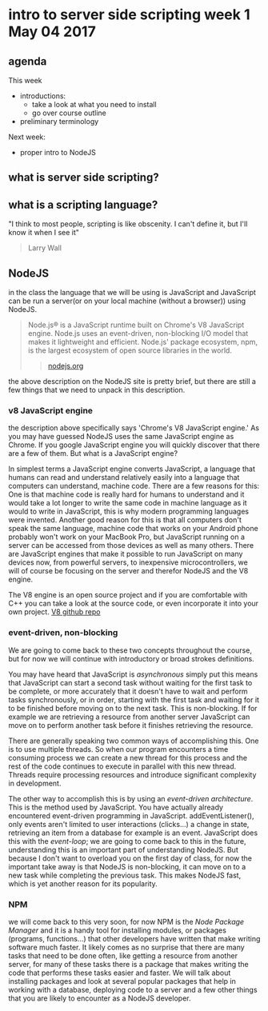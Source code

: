 # intro to server side scripting week 1 May 04 2017

## agenda 
This week  
- introductions:
    - take a look at what you need to install
    - go over course outline
- preliminary terminology

Next week:
- proper intro to NodeJS

## what is server side scripting?

## what is a scripting language?

"I think to most people, scripting is like obscenity. I can't define it, but
I'll know it when I see it"
> Larry Wall

## NodeJS

in the class the language that we will be using is JavaScript and JavaScript can
be run a server(or on your local machine (without a browser)) using NodeJS.

> Node.js® is a JavaScript runtime built on Chrome's V8 JavaScript engine. Node.js uses an event-driven, non-blocking I/O model that makes it lightweight and efficient. Node.js' package ecosystem, npm, is the largest ecosystem of open source libraries in the world.
>> [nodejs.org](https://nodejs.org/en/)

the above description on the NodeJS site is pretty brief, but there are still a few things that we need to unpack in this description.

### v8 JavaScript engine

the description above specifically says 'Chrome's V8 JavaScript engine.' As you
may have guessed NodeJS uses the same JavaScript engine as Chrome. If you google
JavaScript engine you will quickly discover that there are a few of them. But
what is a JavaScript engine?

In simplest terms a JavaScript engine converts JavaScript, a language that
humans can read and understand relatively easily into a language that computers
can understand, machine code. There are a few reasons for this: One is that
machine code is really hard for humans to understand and it would take a lot
longer to write the same code in machine language as it would to write in
JavaScript, this is why modern programming languages were invented. Another good
reason for this is that all computers don't speak the same language, machine
code that works on your Android phone probably won't work on your MacBook Pro,
but JavaScript running on a server can be accessed from those devices as well as
many others. There are JavaScript engines that make it possible to run
JavaScript on many devices now, from powerful servers, to inexpensive
microcontrollers, we will of course be focusing on the server and therefor
NodeJS and the V8 engine.

The V8 engine is an open source project and if you are comfortable with C++ you
can take a look at the source code, or even incorporate it into your own
project. [V8 github repo](https://github.com/v8/v8)

### event-driven, non-blocking

We are going to come back to these two concepts throughout the course, but for
now we will continue with introductory or broad strokes definitions.

You may have heard that JavaScript is *asynchronous* simply put this means that
JavaScript can start a second task without waiting for the first task to be
complete, or more accurately that it doesn't have to wait and perform tasks
synchronously, or in order, starting with the first task and waiting for it to
be finished before moving on to the next task. This is non-blocking. If for example
we are retrieving a resource from another server JavaScript can move on
to perform another task before it finishes retrieving the resource.

There are generally speaking two common ways of accomplishing this. One is to
use multiple threads. So when our program encounters a time consuming process
we can create a new thread for this process and the rest of the code continues
to execute in parallel with this new thread. Threads require processing resources and introduce significant complexity in development.

The other way to accomplish this is by using an *event-driven architecture*.
This is the method used by JavaScript. You have actually already encountered
event-driven programming in JavaScript. addEventListener(), only events
aren't limited to user interactions (clicks...) a change in state, retrieving an
item from a database for example is an event. JavaScript does this with the
*event-loop*; we are going to come back to this in the future, understanding this
is an important part of understanding NodeJS. But because I don't want to
overload you on the first day of class, for now the important take away is that
NodeJS is non-blocking, it can move on to a new task while completing the
previous task. This makes NodeJS fast, which is yet another reason for its
popularity.

### NPM

we will come back to this very soon, for now NPM is the *Node Package Manager* and
it is a handy tool for installing modules, or packages (programs, functions...)
that other developers have written that make writing software much faster. It
likely comes as no surprise that there are many tasks that need to be done
often, like getting a resource from another server, for many of these tasks there is a package that makes
writing the code that performs these tasks easier and faster. We will talk about installing packages and
look at several popular packages that help in working with a database, deploying
code to a server and a few other things that you are likely to encounter as a
NodeJS developer.

>
